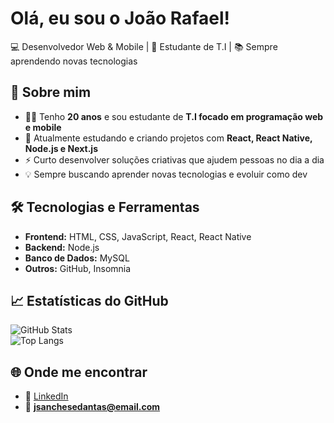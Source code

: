 #  Olá, eu sou o João Rafael!  

💻 Desenvolvedor Web & Mobile | 📱 Estudante de T.I | 📚 Sempre aprendendo novas tecnologias 

## 🚀 Sobre mim  
- 🧑‍🎓 Tenho **20 anos** e sou estudante de **T.I focado em programação web e mobile**  
- 🌱 Atualmente estudando e criando projetos com **React, React Native, Node.js e Next.js**  
- ⚡ Curto desenvolver soluções criativas que ajudem pessoas no dia a dia  
- 💡 Sempre buscando aprender novas tecnologias e evoluir como dev  

## 🛠️ Tecnologias e Ferramentas  
- **Frontend:** HTML, CSS, JavaScript, React, React Native  
- **Backend:** Node.js
- **Banco de Dados:** MySQL 
- **Outros:** GitHub, Insomnia

## 📈 Estatísticas do GitHub  
![GitHub Stats](https://github-readme-stats.vercel.app/api?username=JoaoRafaelSanches&show_icons=true&theme=radical)  
![Top Langs](https://github-readme-stats.vercel.app/api/top-langs/?username=JoaoRafaelSanches&layout=compact&theme=radical)  

## 🌐 Onde me encontrar  
- 💼 [LinkedIn](https://www.linkedin.com/in/JoaoRafaelSanches)  
- 📧 **jsanchesedantas@email.com**  


